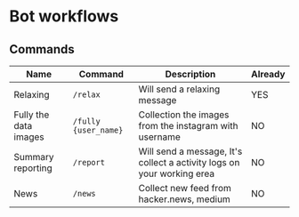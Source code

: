 # Bot workflows

## Commands
|  Name | Command  | Description  | Already  |
|---|---|---|---|
| Relaxing  | `/relax`  | Will send a relaxing message | YES  |
| Fully the data images | `/fully {user_name}`  | Collection the images from the instagram with username  | NO  |
| Summary reporting | `/report` | Will send a message, It's collect a activity logs on your working erea  | NO  |
| News | `/news` | Collect new feed from hacker.news, medium | NO  |
